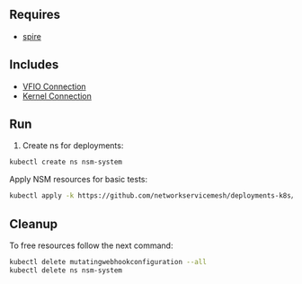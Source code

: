 ## Requires

- [spire](../spire)

## Includes

- [VFIO Connection](../use-cases/Vfio2Noop)
- [Kernel Connection](../use-cases/SriovKernel2Noop)

## Run

1. Create ns for deployments:
```bash
kubectl create ns nsm-system
```

Apply NSM resources for basic tests:
```bash
kubectl apply -k https://github.com/networkservicemesh/deployments-k8s/examples/sriov?ref=df5522a4430fe0d862e64d8becb7d57520c2ffc0
```

## Cleanup

To free resources follow the next command:
```bash
kubectl delete mutatingwebhookconfiguration --all
kubectl delete ns nsm-system
```

